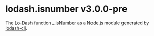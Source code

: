 # lodash.isnumber v3.0.0-pre

The [Lo-Dash](https://lodash.com/) function [_.isNumber](http://lodash.com/docs#isNumber) as a [Node.js](http://nodejs.org/) module generated by [lodash-cli](https://www.npmjs.com/package/lodash-cli).
